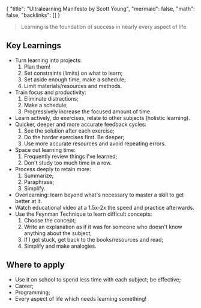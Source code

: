 {
	"title": "Ultralearning Manifesto by Scott Young",
	"mermaid": false,
	"math": false,
	"backlinks": []
}

> Learning is the foundation of success in nearly every aspect of life.

## Key Learnings

- Turn learning into projects:
  1. Plan them!
  2. Set constraints (limits) on what to learn;
  3. Set aside enough time, make a schedule;
  4. Limit materials/resources and methods.
- Train focus and productivity:
  1. Eliminate distractions;
  2. Make a schedule;
  3. Progressively increase the focused amount of time.
- Learn actively, do exercises, relate to other subjects (holistic learning).
- Quicker, deeper and more accurate feedback cycles:
  1. See the solution after each exercise;
  2. Do the harder exercises first. Be deeper;
  3. Use more accurate resources and avoid repeating errors.
- Space out learning time:
  1. Frequently review things I've learned;
  2. Don't study too much time in a row.
- Process deeply to retain more: 
  1. Summarize;
  2. Paraphrase;
  3. Simplify.
- Overlearning: learn beyond what's necessary to master a skill to get better at it.
- Watch educational video at a 1.5x-2x the speed and practice afterwards.
- Use the Feynman Technique to learn difficult concepts:
  1. Choose the concept;
  2. Write an explanation as if it was for someone who doesn't know anything about the subject;
  3. If I get stuck, get back to the books/resources and read;
  4. Simplify and make analogies.

## Where to apply

- Use it on school to spend less time with each subject; be effective;
- Career;
- Programming;
- Every aspect of life which needs learning something!